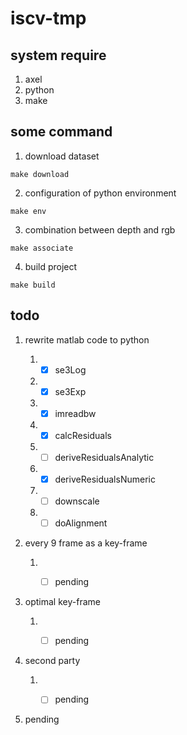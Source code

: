 # iscv-tmp

## system require

1. axel
2. python
3. make

## some command

1. download dataset

```shell
make download
```

2. configuration of python environment 

```shell
make env
```

3. combination between depth and rgb

```shell
make associate
```

4. build project

```shell
make build
```

## todo

1. rewrite matlab code to python

    1. - [x] se3Log
    1. - [x] se3Exp
    1. - [x] imreadbw
    1. - [x] calcResiduals
    1. - [ ] deriveResidualsAnalytic
    1. - [x] deriveResidualsNumeric
    1. - [ ] downscale
    1. - [ ] doAlignment

2. every 9 frame as a key-frame

    1. - [ ] pending


3. optimal key-frame
   
    1. - [ ] pending


4. second party
   
    1. - [ ] pending


5. pending